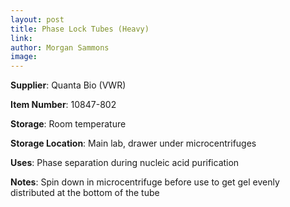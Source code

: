 ```yaml
---
layout: post 
title: Phase Lock Tubes (Heavy)
link: 
author: Morgan Sammons
image: 
---
```


**Supplier**: Quanta Bio (VWR)

**Item Number**: 10847-802

**Storage**: Room temperature

**Storage Location**: Main lab, drawer under microcentrifuges

**Uses**: Phase separation during nucleic acid purification

**Notes**: Spin down in microcentrifuge before use to get gel evenly distributed at the bottom of the tube



